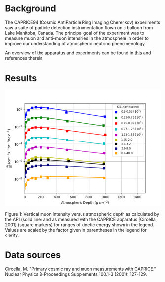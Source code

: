 # Background

The CAPRICE94 (Cosmic AntiParticle Ring Imaging Cherenkov) experiments saw a suite of particle detection instrumentation flown on a balloon from Lake Manitoba, Canada. The principal goal of the experiment was to measure muon and anti-muon intensities in the atmosphere in order to improve our understanding of atmospheric neutrino phenomenology.

An overview of the apparatus and experiments can be found in [this](https://arxiv.org/abs/astro-ph/0212253) and references therein.

# Results

![](./muons_circella.png)

Figure 1: Vertical muon intensity versus atmospheric depth as calculated by the API (solid line) and as measured with the CAPRICE apparatus [Circella, 2001] (square markers) for ranges of kinetic energy shown in the legend. Values are scaled by the factor given in
parentheses in the legend for clarity.

# Data sources 

Circella, M. "Primary cosmic ray and muon measurements with CAPRICE." Nuclear Physics B-Proceedings Supplements 100.1-3 (2001): 127-129.